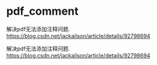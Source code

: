 # pdf_comment
解决pdf无法添加注释问题.      https://blog.csdn.net/jackailson/article/details/92798694



解决pdf无法添加注释问题.      https://blog.csdn.net/jackailson/article/details/92798694

